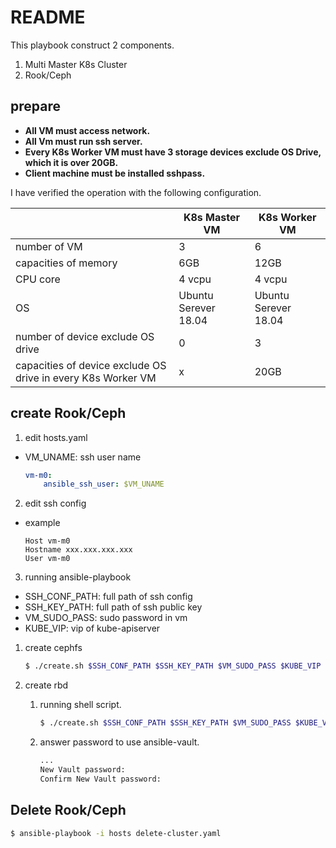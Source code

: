 # README

This playbook construct 2 components.
1. Multi Master K8s Cluster
2. Rook/Ceph

## prepare

  * __All VM must access network.__
  * __All Vm must run ssh server.__
  * __Every K8s Worker VM must have 3 storage devices exclude OS Drive, which it is over 20GB.__
  * __Client machine must be installed sshpass.__

I have verified the operation with the following configuration.

|         |  K8s Master VM  |  K8s Worker VM  |
| ---- | ---- | ---- |
|number of VM|3|6|
|capacities of memory|  6GB  |  12GB  |
|CPU core|  4 vcpu  |  4 vcpu  |
|OS|Ubuntu Serever 18.04|Ubuntu Serever 18.04|
|number of device exclude OS drive|0|3|
|capacities of device exclude OS drive in every K8s Worker VM|x|20GB|


## create Rook/Ceph

1. edit hosts.yaml

* VM_UNAME: ssh user name

    ```hosts.yaml
    vm-m0:
        ansible_ssh_user: $VM_UNAME
    ```

2. edit ssh config

* example

    ```config
    Host vm-m0
    Hostname xxx.xxx.xxx.xxx
    User vm-m0
    ```

3. running ansible-playbook

* SSH_CONF_PATH: full path of ssh config
* SSH_KEY_PATH: full path of ssh public key
* VM_SUDO_PASS: sudo password in vm
* KUBE_VIP: vip of kube-apiserver

1. create cephfs

    ```bash
    $ ./create.sh $SSH_CONF_PATH $SSH_KEY_PATH $VM_SUDO_PASS $KUBE_VIP
    ```

2. create rbd

    1. running shell script.

        ```bash
        $ ./create.sh $SSH_CONF_PATH $SSH_KEY_PATH $VM_SUDO_PASS $KUBE_VIP -e ceph_type=rbd
        ```
    2. answer password to use ansible-vault.
    
        ```bash
        ...
        New Vault password: 
        Confirm New Vault password:
        ```

## Delete Rook/Ceph

```bash
$ ansible-playbook -i hosts delete-cluster.yaml
```
